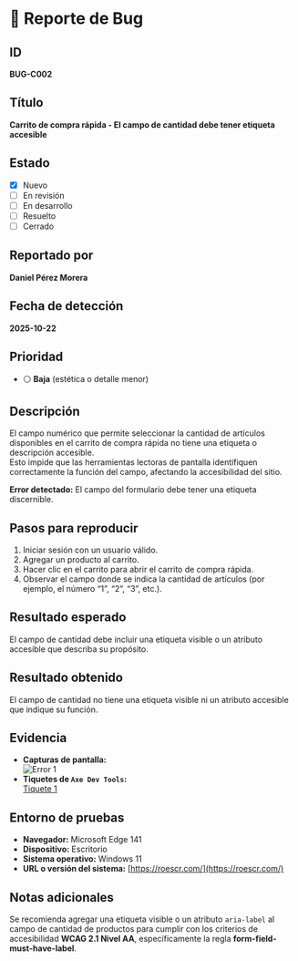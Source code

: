 # 🐞 Reporte de Bug

## ID  
**BUG-C002**

## Título  
**Carrito de compra rápida - El campo de cantidad debe tener etiqueta accesible**

## Estado  
- [x] Nuevo  
- [ ] En revisión  
- [ ] En desarrollo  
- [ ] Resuelto  
- [ ] Cerrado  

## Reportado por  
**Daniel Pérez Morera**

## Fecha de detección  
**2025-10-22**

## Prioridad  
- ⚪ **Baja** (estética o detalle menor)

## Descripción  
El campo numérico que permite seleccionar la cantidad de artículos disponibles en el carrito de compra rápida no tiene una etiqueta o descripción accesible.  
Esto impide que las herramientas lectoras de pantalla identifiquen correctamente la función del campo, afectando la accesibilidad del sitio.

**Error detectado:** El campo del formulario debe tener una etiqueta discernible.

## Pasos para reproducir  
1. Iniciar sesión con un usuario válido.  
2. Agregar un producto al carrito.  
3. Hacer clic en el carrito para abrir el carrito de compra rápida.  
4. Observar el campo donde se indica la cantidad de artículos (por ejemplo, el número “1”, “2”, “3”, etc.).

## Resultado esperado  
El campo de cantidad debe incluir una etiqueta visible o un atributo accesible que describa su propósito.

## Resultado obtenido  
El campo de cantidad no tiene una etiqueta visible ni un atributo accesible que indique su función.

## Evidencia  
- **Capturas de pantalla:**  
  ![Error 1](./Error1.png)  
- **Tiquetes de `Axe Dev Tools`:**  
  [Tiquete 1](https://axe.deque.com/issues/3a7ada27-114f-4607-98cb-326e29e970ad)

## Entorno de pruebas  
- **Navegador:** Microsoft Edge 141  
- **Dispositivo:** Escritorio  
- **Sistema operativo:** Windows 11  
- **URL o versión del sistema:** [https://roescr.com/](https://roescr.com/)

## Notas adicionales  
Se recomienda agregar una etiqueta visible o un atributo `aria-label` al campo de cantidad de productos para cumplir con los criterios de accesibilidad **WCAG 2.1 Nivel AA**, específicamente la regla **form-field-must-have-label**.
